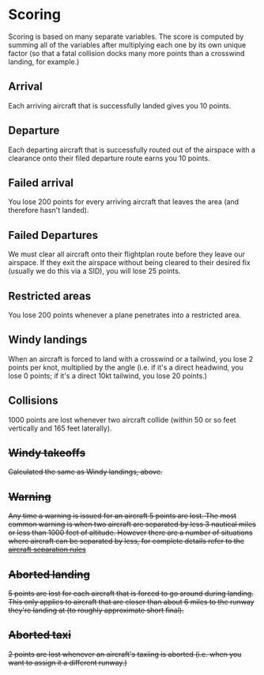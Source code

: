 # Scoring

Scoring is based on many separate variables. The score is computed by
summing all of the variables after multiplying each one by its own
unique factor (so that a fatal collision docks many more points than a
crosswind landing, for example.)

## Arrival

Each arriving aircraft that is successfully landed gives you 10 points.

## Departure

Each departing aircraft that is successfully routed out of the airspace
with a clearance onto their filed departure route earns you 10 points.

## Failed arrival

You lose 200 points for every arriving aircraft that leaves the area
(and therefore hasn't landed).

## Failed Departures

We must clear all aircraft onto their flightplan route before they leave
our airspace. If they exit the airspace without being cleared to their
desired fix (usually we do this via a SID), you will lose 25 points.

## Restricted areas

You lose 200 points whenever a plane penetrates into a restricted area.

## Windy landings

When an aircraft is forced to land with a crosswind or a tailwind, you
lose 2 points per knot, multiplied by the angle (i.e. if it's a
direct headwind, you lose 0 points; if it's a direct 10kt tailwind,
you lose 20 points.)

## Collisions

1000 points are lost whenever two aircraft collide (within 50 or so feet
vertically and 165 feet laterally).

## ~~Windy takeoffs~~

~~Calculated the same as Windy landings, above.~~

## ~~Warning~~

~~Any time a warning is issued for an aircraft 5 points are lost.  The
most common warning is when two aircraft are separated by less 3
nautical miles or less than 1000 feet of altitude.  However there are
a number of situations where aircraft can be separated by less, for
complete details refer to the
[aircraft separation rules](aircraft-separation.md)~~

## ~~Aborted landing~~

~~5 points are lost for each aircraft that is forced to go around during
landing. This only applies to aircraft that are closer than about 6
miles to the runway they're landing at (to roughly approximate short
final).~~

## ~~Aborted taxi~~

~~2 points are lost whenever an aircraft's taxiing is aborted (i.e. when
you want to assign it a different runway.)~~
